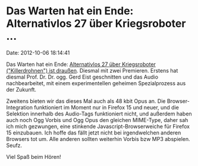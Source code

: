 Das Warten hat ein Ende: Alternativlos 27 über Kriegsroboter \...
=================================================================

Date: 2012-10-06 18:14:41

Das Warten hat ein Ende: [Alternativlos 27 über Kriegsroboter
(\"Killerdrohnen\") ist draußen](http://alternativlos.org/27/). Diesmal
mit zwei Premieren. Erstens hat diesmal Prof. Dr. Dr. ogg. Gerd Eist
geschnitten und das Audio nachbearbeitet, mit einem experimentellen
geheimen Spezialprozess aus der Zukunft.

Zweitens bieten wir das dieses Mal auch als 48 kbit Opus an. Die
Browser-Integration funktioniert im Moment nur in Firefox 15 und neuer,
und die Selektion innerhalb des Audio-Tags funktioniert nicht, und
außerdem haben auch noch Ogg Vorbis und Ogg Opus den gleichen MIME-Type,
daher sah ich mich gezwungen, eine stinkende Javascript-Browserweiche
für Firefox 15 einzubauen. Ich hoffe das fällt jetzt nicht bei
irgendwelchen anderen Browsers tot um. Alle anderen sollten weiterhin
Vorbis bzw MP3 abspielen. Seufz.

Viel Spaß beim Hören!
